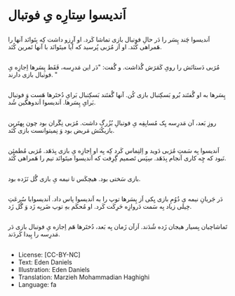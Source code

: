 # اَندیسوا سِتارِه یِ فوتبال

##
اَندیسوا چَند پِسَر را دَر حالِ فوتبال بازی تماشا کَرد. او آرِزو داشت کِه بِتَوانَد آنها را هَمراهی کُنَد. او اَز مُرَبی پُرسید که آیا میتَوانَد با آنها تَمرین کُنَد.

##
مُرَبی دَستانَش را رویِ کَمَرَش گُذاشت. و گُفت: "دَر این مَدرِسه، فَقَط پِسَرها اِجازِه یِ فوتبال بازی دارند. "

##
پِسَرها به او گُفتَند بُرو بَسکِتبال بازی کُن. آنها گُفتَند بَسکِتبال بَرایِ دُختَرها هَست وَ فوتبال بَرایِ پِسَرها. اَندیسوا اَندوهگین شُد.

##
روزِ بَعد، آن مَدرِسه یِک مُسابِقِه یِ فوتبالِ بُزُرگ داشت. مُرَبی نِگَران بود چون بِهتَرین بازیکُنَش مَریض بود وَ نِمیتوانست بازی کُنَد.

##
اَندیسوا بِه سَمتِ مُرَبی دَوید و اِلتِماس کَرد کِه بِه او اِجازِه یِ بازی بِدَهَد. مُرَبی مُطمئِن نَبود که چِه کاری اَنجام بِدَهَد. سِپَس تَصمیم گِرِفت که اَندیسوا میتَوانَد تیم را هَمراهی کُنَد.

##
بازی سَختی بود. هیچکَس تا نیمه یِ بازی گُل نَزَده بود.

##
دَر جَریانِ نیمه یِ دُوُمِ بازی یِکی اَز پِسَرها توپ را به اَندیسوا پاس داد. اَندیسوابا سُرعَتِ خِیلی زیاد بِه سَمت دَروازِه حَرِکَت کَرد. او مُحکَم بهِ توپ ضَربِه زَد وَ گُل زَد.

##
تَماشاچیان بِسیار هیجان زَده شُدَند. اَزآن زَمان بِه بَعد، دُختَرها هَم اِجازه یِ فوتبال بازی دَر مَدرِسه را پِیدا کَردَند.

##
* License: [CC-BY-NC]
* Text: Eden Daniels
* Illustration: Eden Daniels
* Translation: Marzieh Mohammadian Haghighi
* Language: fa
